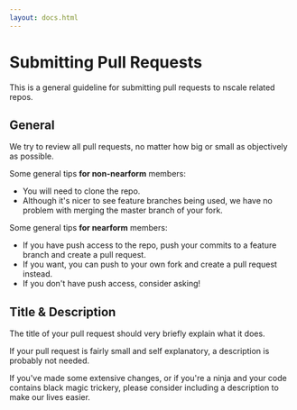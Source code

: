 ```yaml
---
layout: docs.html
---
```


# Submitting Pull Requests

This is a general guideline for submitting pull requests to nscale related repos.

## General

We try to review all pull requests, no matter how big or small as objectively as possible.

Some general tips __for non-nearform__ members:

- You will need to clone the repo.
- Although it's nicer to see feature branches being used, we have no problem with merging the master branch of your fork.

Some general tips __for nearform__ members:

- If you have push access to the repo, push your commits to a feature branch and create a pull request.
- If you want, you can push to your own fork and create a pull request instead.
- If you don't have push access, consider asking!

## Title & Description

The title of your pull request should very briefly explain what it does.

If your pull request is fairly small and self explanatory, a description is probably not needed.

If you've made some extensive changes, or if you're a ninja and your code contains black magic trickery, please consider including a description to make our lives easier.
